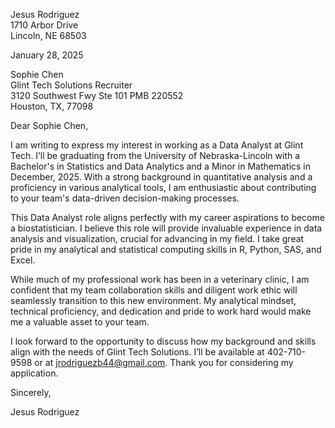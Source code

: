 Jesus Rodriguez\
1710 Arbor Drive\
Lincoln, NE 68503

January 28, 2025

Sophie Chen\
Glint Tech Solutions Recruiter\
3120 Southwest Fwy Ste 101 PMB 220552\
Houston, TX, 77098

Dear Sophie Chen,

I am writing to express my interest in working as a Data Analyst at Glint Tech. I’ll be graduating from the University of Nebraska-Lincoln with a Bachelor's in Statistics and Data Analytics and a Minor in Mathematics in December, 2025. With a strong background in quantitative analysis and a proficiency in various analytical tools, I am enthusiastic about contributing to your team's data-driven decision-making processes.

This Data Analyst role aligns perfectly with my career aspirations to become a biostatistician. I believe this role will provide invaluable experience in data analysis and visualization, crucial for advancing in my field. I take great pride in my analytical and statistical computing skills in R, Python, SAS, and Excel. 

While much of my professional work has been in a veterinary clinic, I am confident that my team collaboration skills and diligent work ethic will seamlessly transition to this new environment. My analytical mindset, technical proficiency, and dedication and pride to work hard would make me a valuable asset to your team.

I look forward to the opportunity to discuss how my background and skills align with the needs of Glint Tech Solutions. I’ll be available at 402-710-9598 or at [jrodriguezb44\@gmail.com](mailto:jrodriguezb44@gmail.com). Thank you for considering my application.

Sincerely,

Jesus Rodriguez
